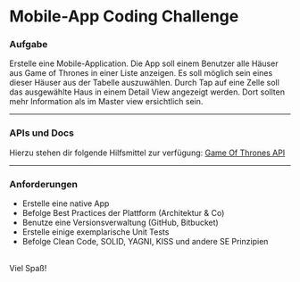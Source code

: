 # Mobile-App Coding Challenge

### Aufgabe
Erstelle eine Mobile-Application. Die App soll einem Benutzer alle Häuser aus Game of Thrones in einer Liste anzeigen.
Es soll möglich sein eines dieser Häuser aus der Tabelle auszuwählen. Durch Tap auf eine Zelle soll das ausgewählte Haus in einem Detail View angezeigt werden. Dort sollten mehr Information als im Master view ersichtlich sein.

---
### APIs und Docs
Hierzu stehen dir folgende Hilfsmittel zur verfügung:
[Game Of Thrones API](https://anapioficeandfire.com/)

---
### Anforderungen
- Erstelle eine native App
- Befolge Best Practices der Plattform (Architektur & Co)
- Benutze eine Versionsverwaltung (GitHub, Bitbucket)
- Erstelle einige exemplarische Unit Tests
- Befolge Clean Code, SOLID, YAGNI, KISS und andere SE Prinzipien

<br>
Viel Spaß!
